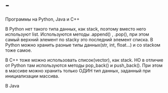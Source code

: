 # -
Программы на Python, Java и C++

В Python нет такого типа данных, как stack, поэтому вместо него используют list. Используются методы  .append() , .pop(), при этом самый верхний элемент по stacky это последний элемент списка. В Python можно хранить разные типы данных(str, int, float...) и со stackом тоже самое. 

В C++ тоже можно использовать список(vector), как stack. НО в отличие от Python там используются методы pop_back() и push_back(). При этом в массиве можно хранить только ОДИН тип данных, заданный при инициализации массива.

В Java

